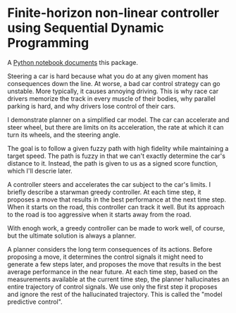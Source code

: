 Finite-horizon non-linear controller using Sequential Dynamic Programming
===========

A [Python notebook documents](http://nbviewer.ipython.org/github/a-rahimi/sqp-control/blob/master/Following%20an%20Uncertain%20Path.ipynb) this package.


Steering a car is hard because what you do at any given moment has consequences down the line. At worse, a bad car control strategy can go unstable. More typically, it causes annoying driving. This is why race car drivers memorize the track in every muscle of their bodies, why parallel parking is hard, and why drivers lose control of their cars.

I demonstrate planner on a simplified car model. The car can accelerate and steer wheel, but there are limits on its acceleration, the rate at which it can turn its wheels, and the steering angle.

The goal is to follow a given fuzzy path with high fidelity while maintaining a target speed. The path is fuzzy in that we can't exactly determine the car's distance to it. Instead, the path is given to us as a signed score function, which I'll descrie later.

A controller steers and accelerates the car subject to the car's limits. I briefly describe a starwman greedy controller. At each time step, it proposes a move that results in the best performance at the next time step. When it starts on the road, this controller can track it well. But its approach to the road is too aggressive when it starts away from the road.

With enogh work, a greedy controller can be made to work well, of course, but the ultimate solution is always a planner.

A planner considers the long term consequences of its actions. Before proposing a move, it determines the control signals it might need to generate a few steps later, and proposes the move that results in the best average performance in the near future. At each time step, based on the measurements available at the current time step, the planner hallucinates an entire trajectory of control signals. We use only the first step it proposes and ignore the rest of the hallucinated trajectory. This is called the "model predictive control".
